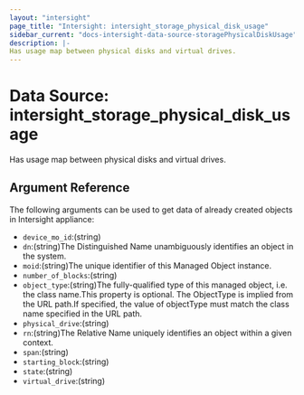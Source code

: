 ```yaml
---
layout: "intersight"
page_title: "Intersight: intersight_storage_physical_disk_usage"
sidebar_current: "docs-intersight-data-source-storagePhysicalDiskUsage"
description: |-
Has usage map between physical disks and virtual drives.
---
```


# Data Source: intersight_storage_physical_disk_usage
Has usage map between physical disks and virtual drives.
## Argument Reference
The following arguments can be used to get data of already created objects in Intersight appliance:
* `device_mo_id`:(string)
* `dn`:(string)The Distinguished Name unambiguously identifies an object in the system.
* `moid`:(string)The unique identifier of this Managed Object instance.
* `number_of_blocks`:(string)
* `object_type`:(string)The fully-qualified type of this managed object, i.e. the class name.This property is optional. The ObjectType is implied from the URL path.If specified, the value of objectType must match the class name specified in the URL path.
* `physical_drive`:(string)
* `rn`:(string)The Relative Name uniquely identifies an object within a given context.
* `span`:(string)
* `starting_block`:(string)
* `state`:(string)
* `virtual_drive`:(string)
